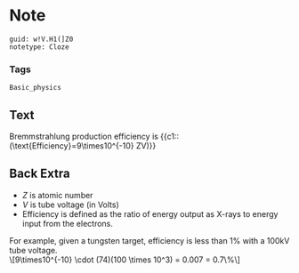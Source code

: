 # Note
```
guid: w!V.H1(]Z0
notetype: Cloze
```

### Tags
```
Basic_physics
```

## Text
Bremmstrahlung production efficiency is {{c1::\(\text{Efficiency}=9\times10^{-10} ZV\)}}

## Back Extra
<ul><li><i>Z</i> is atomic number</li><li><i>V</i> is tube voltage (in Volts)
</li><li>Efficiency is defined as the ratio of energy output as X-rays to energy input from the electrons.</li></ul><div>For example, given a tungsten target, efficiency is less than 1% with a 100kV tube voltage.</div>\[9\times10^{-10} \cdot (74)(100 \times 10^3) = 0.007 = 0.7\%\]<div>
</div>
